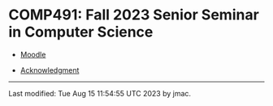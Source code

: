 # COMP491: Fall 2023 Senior Seminar in Computer Science

<!-- ![Senior seminar tea party 2023](images/sensem-teaparty-2023-lowres.jpg) -->
<!-- [high-resolution version](images/sensem-teaparty-2023.jpg) -->


<!-- * [Syllabus](syllabus-1-23-2023.docx) -->
<!-- * [Overview Schedule](schedule-4-10-2023.xlsx)  <\!-- &nbsp;&nbsp;&nbsp;<font color="green">UPDATED on 4/10/2023</font> -\-> -->
<!-- * [Detailed schedule](resources) -->
<!-- * [Graded assignments](hw) -->
<!-- * [Readings](readings.md) -->
* [Moodle](https://lms.dickinson.edu/course/view.php?id=53910)
<!-- * [WiD repos](wid-repos.md) -->
* [Acknowledgment](acknowledgment.md)





----
Last modified: Tue Aug 15 11:54:55 UTC 2023 by jmac.
